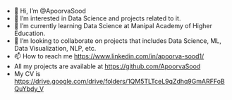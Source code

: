 - 👋 Hi, I’m @ApoorvaSood
- 👀 I’m interested in Data Science and projects related to it.
- 🌱 I’m currently learning Data Science  at Manipal Academy of Higher Education.
- 💞️ I’m looking to collaborate on projects that includes Data Science, ML, Data Visualization, NLP, etc. 
- 📫 How to reach me https://www.linkedin.com/in/apoorva-sood1/
- All my projects are available at https://github.com/ApoorvaSood
-  My CV is https://drive.google.com/drive/folders/1QM5TLTceL9qZdhq9GmARFFoBQuYbdy_V
<!---
ApoorvaSood/ApoorvaSood is a ✨ special ✨ repository because its `README.md` (this file) appears on your GitHub profile.
You can click the Preview link to take a look at your changes.
--->
